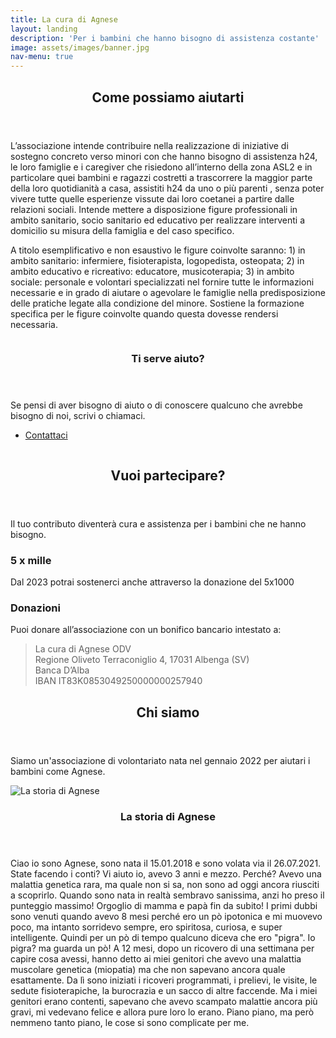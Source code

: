 ```yaml
---
title: La cura di Agnese
layout: landing
description: 'Per i bambini che hanno bisogno di assistenza costante'
image: assets/images/banner.jpg
nav-menu: true
---
```


<!-- Main -->
<div id="main">

<!-- Cosa Facciamo  -->
<section id="cosa-facciamo">
	<div class="inner">
		<header class="major">
			<h2>Come possiamo aiutarti</h2>
		</header>
		<div class="row">
	<div class="6u 12u$(small)">
		<p>L’associazione intende contribuire nella realizzazione di iniziative di sostegno concreto verso minori con che hanno bisogno di assistenza h24, le loro famiglie e i caregiver che risiedono all’interno della zona ASL2 e in particolare quei bambini e ragazzi costretti a trascorrere la maggior parte della loro quotidianità a casa, assistiti h24 da uno o più parenti , senza poter vivere tutte quelle esperienze vissute dai loro coetanei  a partire dalle relazioni sociali. Intende mettere a disposizione figure professionali in ambito sanitario, socio sanitario ed educativo per realizzare interventi a domicilio su misura della famiglia e del caso specifico.
		</p>
		</div>
	<div class="6u 12u$(small)"><p>
		 A titolo esemplificativo e non esaustivo le figure coinvolte saranno: 1) in ambito sanitario: infermiere, fisioterapista, logopedista, osteopata; 2) in ambito educativo e ricreativo: educatore, musicoterapia; 3) in ambito sociale: personale e volontari specializzati nel fornire tutte le informazioni necessarie e in grado di aiutare o agevolare le famiglie nella predisposizione delle pratiche legate alla condizione del minore. Sostiene la formazione specifica per le figure coinvolte quando questa dovesse rendersi necessaria.</p></div>
	</div>
	</div>
</section>
<section id="spotlights" class="spotlights">
<!-- Ti serve aiuto -->
	<section id="ti-serve-aiuto">
			<img src="{% link assets/images/aditya-romansa-5zp0jym2w9M-unsplash.jpg %}" alt="" data-position="center center" />
		<div class="content">
			<div class="inner">
				<header class="major">
					<h3>Ti serve aiuto?</h3>
				</header>
				<p>Se pensi di aver bisogno di aiuto o di conoscere qualcuno che avrebbe bisogno di noi, scrivi o chiamaci.</p>
				<ul class="actions">
					<li><a href="#contact" class="button">Contattaci</a></li>
				</ul>
			</div>
		</div>
	</section>
	<!-- Vuoi aiutare -->
	<section id="vuoi-aiutare">
			<img src="{% link assets/images/clay-banks-3oWop6MFYfc-unsplash.jpg %}" alt="" data-position="top center" />
		<div class="content">
			<div class="inner">
				<header class="major">
				<h2>Vuoi partecipare?</h2>
				</header>
	<div class="row">
	<p>Il tuo contributo diventerà cura e assistenza per i bambini che ne hanno bisogno. </p>
<div class="6u 12u$(small)">
<h3>5 x mille</h3>
<p>Dal 2023 potrai sostenerci anche attraverso la donazione del 5x1000</p>
<!--Nella casella relativa al sostegno del volontariato e delle altre organizzazioni senza scopo di lucro, </p>
<blockquote>inserisci il codice fiscale 90071760095</blockquote>-->
				<!--<ul class="actions">
					<li><a href="generic.html" class="button">Learn more</a></li>
				</ul>-->
				</div>
				<div class="6u 12u$(small)">
				<h3>Donazioni</h3>
				<p>Puoi donare all’associazione con un bonifico bancario intestato a:</p>
<blockquote>La cura di Agnese ODV<br>Regione Oliveto Terraconiglio 4, 17031 Albenga (SV)
<br>
Banca D’Alba<br>
IBAN IT83K0853049250000000257940
</blockquote>
<!--Ricordati di indicare il tuo nome, cognome, recapito postale e/o email nelle note, dove possibile: ti potremo inviare così il riepilogo delle donazioni da allegare alla dichiarazione dei redditi 
-->
</div>
			</div>
		</div>
	</div>
</section>
</section>

<!-- Three -->
<section id="chi-siamo">
	<div class="inner">
		<header class="major">
			<h2>Chi siamo</h2>
		</header>
		<p>Siamo un'associazione di volontariato nata nel gennaio 2022 per aiutari i bambini come Agnese.</p>
		<!--ul class="actions">
			<li><a href="generic.html" class="button next">Get Started</a></li>
		</ul-->
	</div>
</section>
<section id="la-storia-di-agnese" class="spotlights">
<!-- Chi siamo -->
	<section>
			<img src="{% link assets/images/agnese.jpg %}" alt="La storia di Agnese" data-position="25% 25%" />
		<div class="content">
			<div class="inner">
				<header class="major">
					<h3>La storia di Agnese</h3>
				</header>
				<p>Ciao io sono Agnese, sono nata il 15.01.2018 e sono volata via il 26.07.2021.
State facendo i conti? Vi aiuto io, avevo 3 anni e mezzo. Perché?
Avevo una malattia genetica rara, ma quale non si sa, non sono ad oggi ancora riusciti a scoprirlo. Quando sono nata in realtà sembravo sanissima, anzi ho preso il punteggio massimo! Orgoglio di mamma e papà fin da subito! I primi dubbi sono venuti quando avevo 8 mesi perché ero un pò ipotonica e mi muovevo poco, ma intanto sorridevo sempre, ero spiritosa, curiosa, e super intelligente. Quindi per un pò di tempo qualcuno diceva che ero "pigra". Io pigra? ma guarda un pò! A 12 mesi, dopo un ricovero di una settimana per capire cosa avessi, hanno detto ai miei genitori che avevo una malattia muscolare genetica (miopatia) ma che non sapevano ancora quale esattamente. Da lì sono iniziati i ricoveri programmati, i prelievi, le visite, le sedute fisioterapiche, la burocrazia e un sacco di altre faccende. Ma i miei genitori erano contenti, sapevano che avevo scampato malattie ancora più gravi, mi vedevano felice e allora pure loro lo erano. Piano piano, ma però nemmeno tanto piano, le cose si sono complicate per me.
</p>
				<!--ul class="actions">
					<li><a href="generic.html" class="button">Leggi la mia storia</a></li>
				</ul-->
			</div>
		</div>
	</section>
</section>
</div>
